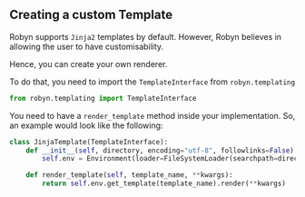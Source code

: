 ## Creating a custom Template

Robyn supports `Jinja2` templates by default. However, Robyn believes in allowing the user to have customisability.

Hence, you can create your own renderer.

To do that, you need to import the `TemplateInterface` from `robyn.templating`

```python
from robyn.templating import TemplateInterface

```

You need to have a `render_template` method inside your implementation. So, an example would look like the following:

```python
class JinjaTemplate(TemplateInterface):
    def __init__(self, directory, encoding="utf-8", followlinks=False):
        self.env = Environment(loader=FileSystemLoader(searchpath=directory, encoding=encoding, followlinks=followlinks))

    def render_template(self, template_name, **kwargs):
        return self.env.get_template(template_name).render(**kwargs)

```
